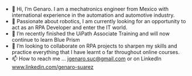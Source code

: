 - 👋 Hi, I’m Genaro. I am a mechatronics engineer from Mexico with international experience in the automation and automotive industry.
- 👀 Passionate about robotics, I am currently looking for an opportunity to act as an RPA Developer and enter the IT world.
- 🌱 I’m recently finished the UiPath Associate Training and will now continue to learn Blue Prism 
- 💞️ I’m looking to collaborate on RPA projects to sharpen my skills and practice everything that I have learnt o far throughout online courses.
- 📫 How to reach me ... jgenaro.suc@gmail.com or on LinkedIn www.linkedin.com/genaro-suarez

<!---
GenaroSC/GenaroSC is a ✨ special ✨ repository because its `README.md` (this file) appears on your GitHub profile.
You can click the Preview link to take a look at your changes.
--->
